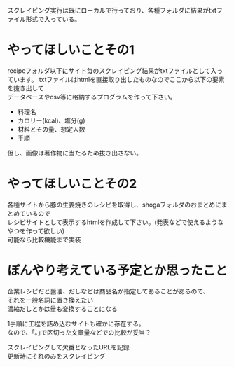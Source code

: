 スクレイピング実行は既にローカルで行っており、各種フォルダに結果がtxtファイル形式で入っている。

# やってほしいことその1
recipeフォルダ以下にサイト毎のスクレイピング結果がtxtファイルとして入っています。
txtファイルはhtmlを直接取り出したものなのでここから以下の要素を抜き出して  
データベースやcsv等に格納するプログラムを作って下さい。
 - 料理名
 - カロリー(kcal)、塩分(g)
 - 材料とその量、想定人数
 - 手順

但し、画像は著作物に当たるため抜き出さない。

# やってほしいことその2
各種サイトから豚の生姜焼きのレシピを取得し、shogaフォルダのおまとめにまとめているので  
レシピサイトとして表示するhtmlを作成して下さい。(発表などで使えるようなやつを作って欲しい)  
可能なら比較機能まで実装

# ぼんやり考えている予定とか思ったこと
企業レシピだと醤油、だしなどは商品名が指定してあることがあるので、  
それを一般名詞に置き換えたい  
濃縮だしとかは量も変換することになる

1手順に工程を詰め込むサイトも確かに存在する。  
なので、｢。｣で区切った文章量などでの比較が妥当？

スクレイピングして欠番となったURLを記録  
更新時にそれのみをスクレイピング
